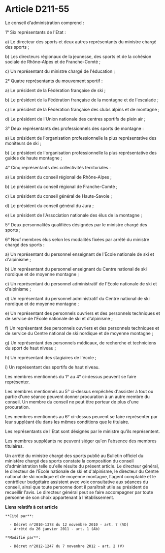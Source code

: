 # Article D211-55

Le conseil d'administration comprend : 

1° Six représentants de l'Etat : 

a) Le directeur des sports et deux autres représentants du ministre chargé des sports ; 

b) Les directeurs régionaux de la jeunesse, des sports et de la cohésion sociale de Rhône-Alpes et de Franche-Comté ; 

c) Un représentant du ministre chargé de l'éducation ; 

2° Quatre représentants du mouvement sportif : 

a) Le président de la Fédération française de ski ; 

b) Le président de la Fédération française de la montagne et de l'escalade ; 

c) Le président de la Fédération française des clubs alpins et de montagne ; 

d) Le président de l'Union nationale des centres sportifs de plein air ; 

3° Deux représentants des professionnels des sports de montagne : 

a) Le président de l'organisation professionnelle la plus représentative des moniteurs de ski ; 

b) Le président de l'organisation professionnelle la plus représentative des guides de haute montagne ; 

4° Cinq représentants des collectivités territoriales : 

a) Le président du conseil régional de Rhône-Alpes ; 

b) Le président du conseil régional de Franche-Comté ; 

c) Le président du conseil général de Haute-Savoie ; 

d) Le président du conseil général du Jura ; 

e) Le président de l'Association nationale des élus de la montagne ; 

5° Deux personnalités qualifiées désignées par le ministre chargé des sports ; 

6° Neuf membres élus selon les modalités fixées par arrêté du ministre chargé des sports : 

a) Un représentant du personnel enseignant de l'Ecole nationale de ski et d'alpinisme ; 

b) Un représentant du personnel enseignant du Centre national de ski nordique et de moyenne montagne ; 

c) Un représentant du personnel administratif de l'Ecole nationale de ski et d'alpinisme ; 

d) Un représentant du personnel administratif du Centre national de ski nordique et de moyenne montagne ; 

e) Un représentant des personnels ouvriers et des personnels techniques et de service de l'Ecole nationale de ski et
d'alpinisme ; 

f) Un représentant des personnels ouvriers et des personnels techniques et de service du Centre national de ski nordique et
de moyenne montagne ; 

g) Un représentant des personnels médicaux, de recherche et techniciens du sport de haut niveau ; 

h) Un représentant des stagiaires de l'école ; 

i) Un représentant des sportifs de haut niveau. 

Les membres mentionnés du 1° au 4° ci-dessus peuvent se faire représenter. 

Les membres mentionnés au 5° ci-dessus empêchés d'assister à tout ou partie d'une séance peuvent donner procuration à un
autre membre du conseil. Un membre du conseil ne peut être porteur de plus d'une procuration. 

Les membres mentionnés au 6° ci-dessus peuvent se faire représenter par leur suppléant élu dans les mêmes conditions que le
titulaire. 

Les représentants de l'Etat sont désignés par le ministre qu'ils représentent. 

Les membres suppléants ne peuvent siéger qu'en l'absence des membres titulaires. 

Un arrêté du ministre chargé des sports publié au Bulletin officiel du ministère chargé des sports constate la composition du
conseil d'administration telle qu'elle résulte du présent article. Le directeur général, le directeur de l'Ecole nationale de
ski et d'alpinisme, le directeur du Centre national de ski nordique et de moyenne montagne, l'agent comptable et      le
contrôleur budgétaire  assistent avec voix consultative aux séances du conseil, ainsi que toute personne dont il paraîtrait
utile au président de recueillir l'avis. Le directeur général peut se faire accompagner par toute personne de son choix
appartenant à l'établissement.

**Liens relatifs à cet article**

	**Cité par**:

	  - Décret n°2010-1378 du 12 novembre 2010 - art. 7 (VD)
	  - Arrêté du 26 janvier 2011 - art. 1 (Ab)

	**Modifié par**:

	  - Décret n°2012-1247 du 7 novembre 2012 - art. 2 (V)
